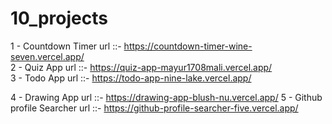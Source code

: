 # 10_projects

1 - Countdown Timer    url ::-   https://countdown-timer-wine-seven.vercel.app/  
2 - Quiz App           url ::-   https://quiz-app-mayur1708mali.vercel.app/    
3 - Todo App           url ::-   https://todo-app-nine-lake.vercel.app/

4 - Drawing App        url ::-   https://drawing-app-blush-nu.vercel.app/
5 - Github profile Searcher      url ::-    https://github-profile-searcher-five.vercel.app/

